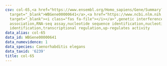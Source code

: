 ```yaml
---
csv: col-65,<a href="https://www.ensembl.org/Homo_sapiens/Gene/Summary?db=core;g=WBGene00000641"
  target="_blank">WBGene00000641</a>,<a href="https://www.ncbi.nlm.nih.gov/pubmed/27496166"
  target="_blank"><i class="fas fa-file"></i></a>",genetic interference,functional
  association,RNA-seq assay,nucleotide sequence identification,nucleotide sequence
  identification,transcriptional regulation,up-regulates activity
data_alias: col-65
data_id: WBGene00000641
data_numevidence: 1
data_species: Caenorhabditis elegans
data_taxid: '6239'
title: col-65
---
```

